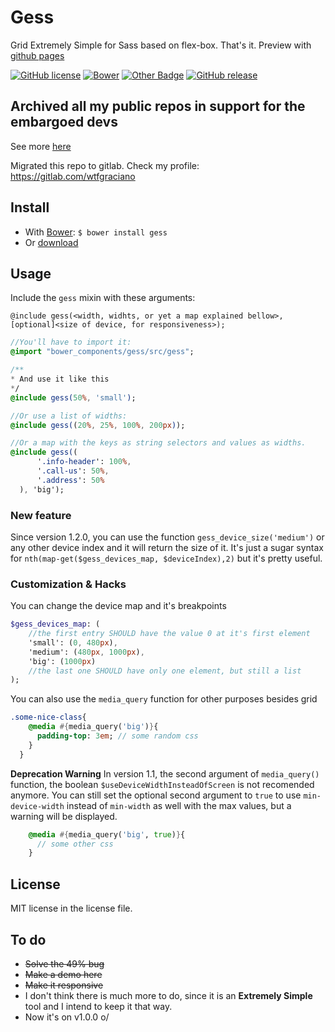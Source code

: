 # Gess
Grid Extremely Simple for Sass based on flex-box. That's it. Preview with [github pages](http://graciano.github.io/gess/)

[![GitHub license](https://img.shields.io/github/license/graciano/gess.svg)](https://github.com/graciano/gess/blob/master/LICENSE)
[![Bower](https://img.shields.io/bower/v/gess.svg)](https://graciano.github.io/gess/)
[![Other Badge](https://img.shields.io/badge/much%20badge-many%20fun-yellow.svg)](https://graciano.github.io/gess/)
[![GitHub release](https://img.shields.io/github/release/graciano/gess.svg)](https://github.com/graciano/gess/releases)



## Archived all my public repos in support for the embargoed devs

See more [here](https://github.com/1995parham/github-do-not-ban-us)

Migrated this repo to gitlab. Check my profile: https://gitlab.com/wtfgraciano

## Install

 - With [Bower](http://bower.io/ "Font-end dependency manager"): `$ bower install gess`
 - Or [download](https://github.com/graciano/gess/archive/master.zip)

## Usage

Include the `gess` mixin with these arguments:

`@include gess(<width, widhts, or yet a map explained bellow>, [optional]<size of device, for responsiveness>);`

```Sass
//You'll have to import it:
@import "bower_components/gess/src/gess";

/**
* And use it like this
*/
@include gess(50%, 'small');

//Or use a list of widths:
@include gess((20%, 25%, 100%, 200px));

//Or a map with the keys as string selectors and values as widths.
@include gess((
      '.info-header': 100%,
      '.call-us': 50%,
      '.address': 50%
  ), 'big');
  ```

### New feature
  Since version 1.2.0, you can use the function `gess_device_size('medium')` or any other device index and it will return the size of it. It's just a sugar syntax for `nth(map-get($gess_devices_map, $deviceIndex),2)` but it's pretty useful.

### Customization & Hacks
You can change the device map and it's breakpoints
```Sass
$gess_devices_map: (
    //the first entry SHOULD have the value 0 at it's first element
    'small': (0, 480px), 
    'medium': (480px, 1000px),
    'big': (1000px)
    //the last one SHOULD have only one element, but still a list
);
```
You can also use the `media_query` function for other purposes besides grid
```sass
.some-nice-class{
    @media #{media_query('big')}{
      padding-top: 3em; // some random css
    }
  }
```
**Deprecation Warning**
In version 1.1, the second argument of `media_query()` function, the boolean `$useDeviceWidthInsteadOfScreen` is not recomended anymore.
You can still set the optional second argument to `true` to use `min-device-width` instead of `min-width` as well with the max values, but a warning will be displayed.
```sass
    @media #{media_query('big', true)}{
      // some other css
    }
```

## License

MIT license in the license file.

## To do

 - ~~Solve the 49% bug~~
 - ~~Make a demo here~~
 - ~~Make it responsive~~
 - I don't think there is much more to do, since it is an **Extremely Simple** tool and I intend to keep it that way.
 - Now it's on v1.0.0 o/
